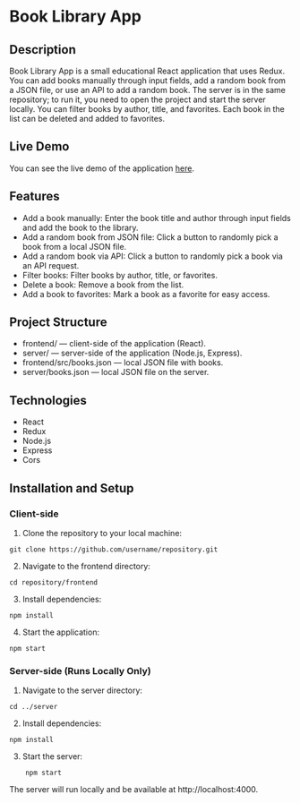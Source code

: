 # Book Library App

## Description

Book Library App is a small educational React application that uses Redux. You can add books manually through input fields, add a random book from a JSON file, or use an API to add a random book. The server is in the same repository; to run it, you need to open the project and start the server locally. You can filter books by author, title, and favorites. Each book in the list can be deleted and added to favorites.

## Live Demo

You can see the live demo of the application [here](https://valentinahotsa.github.io/book-library-app/).

## Features

- Add a book manually: Enter the book title and author through input fields and add the book to the library.
- Add a random book from JSON file: Click a button to randomly pick a book from a local JSON file.
- Add a random book via API: Click a button to randomly pick a book via an API request.
- Filter books: Filter books by author, title, or favorites.
- Delete a book: Remove a book from the list.
- Add a book to favorites: Mark a book as a favorite for easy access.

## Project Structure

- frontend/ — client-side of the application (React).
- server/ — server-side of the application (Node.js, Express).
- frontend/src/books.json — local JSON file with books.
- server/books.json — local JSON file on the server.

## Technologies

- React
- Redux
- Node.js
- Express
- Cors

## Installation and Setup

### Client-side

1.  Clone the repository to your local machine:

```
git clone https://github.com/username/repository.git
```

2. Navigate to the frontend directory:

```
cd repository/frontend
```

3. Install dependencies:

```
npm install
```

4. Start the application:

```
npm start
```

### Server-side (Runs Locally Only)

1.  Navigate to the server directory:

```
cd ../server
```

2. Install dependencies:

```
npm install
```

3. Start the server:

```
    npm start
```

The server will run locally and be available at http://localhost:4000.

